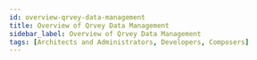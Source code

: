 ```yaml
---
id: overview-qrvey-data-management
title: Overview of Qrvey Data Management
sidebar_label: Overview of Qrvey Data Management
tags: [Architects and Administrators, Developers, Composers]
---
```


<div style={{textAlign: "justify"}}>


</div>